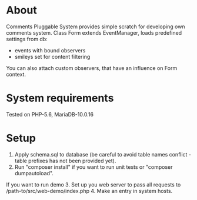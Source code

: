 # About

Comments Pluggable System provides simple scratch for developing own comments system.
Class Form extends EventManager, loads predefined settings from db:
 - events with bound observers
 - smileys set for content filtering

You can also attach custom observers, that have an influence on Form context.

# System requirements
Tested on PHP-5.6, MariaDB-10.0.16

# Setup

1. Apply schema.sql to database (be careful to avoid table names conflict - table prefixes has not been provided yet).
2. Run "composer install" if you want to run unit tests or "composer dumpautoload".

If you want to run demo
3. Set up you web server to pass all requests to /path-to/src/web-demo/index.php
4. Make an entry in system hosts.